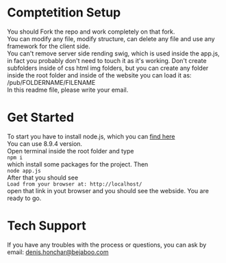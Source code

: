 # Comptetition Setup
You should Fork the repo and work completely on that fork.<br>
You can modify any file, modify structure, can delete any file and use any framework for the client side.<br>
You can't remove server side rending swig, which is used inside the app.js, in fact you probably don't need to touch it as it's working. Don't create subfolders inside of css html img folders, but you can create any folder inside the root folder and inside of the website you can load it as: /pub/FOLDERNAME/FILENAME<br>
In this readme file, please write your email.

# Get Started
To start you have to install node.js, which you can [find here](https://nodejs.org/en/)<br>
You can use 8.9.4 version.<br>
Open terminal inside the root folder and type <br>
```npm i```<br>
which install some packages for the project. Then<br>
```node app.js```<br>
After that you should see <br>
```Load from your browser at: http://localhost/```<br>
open that link in yout browser and you should see the webside. You are ready to go.<br>

# Tech Support
If you have any troubles with the process or questions, you can ask by email: denis.honchar@bejaboo.com